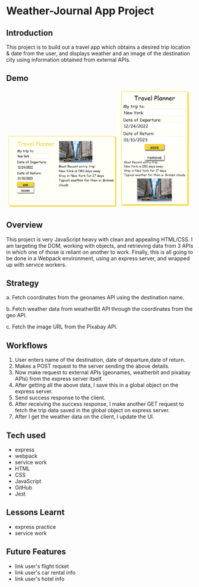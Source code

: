 # Weather-Journal App Project

## Introduction

This project is to build out a travel app which obtains a desired trip location & date from the user, and displays weather and an image of the destination city using information obtained from external APIs.

## Demo

<p><img src="/demo/demo.png" alt="" width="300px"><img src="/demo/mobile.png" alt="" width="200px"></p>

## Overview

This project is very JavaScript heavy with clean and appealing HTML/CSS. I am targeting the DOM, working with objects, and retrieving data from 3 APIs in which one of those is reliant on another to work. Finally, this is all going to be done in a Webpack environment, using an express server, and wrapped up with service workers.

## Strategy

a. Fetch coordinates from the geonames API using the destination name.

b. Fetch weather data from weatherBit API through the coordinates from the geo API.

c. Fetch the image URL from the Pixabay API.

## Workflows

1. User enters name of the destination, date of departure,date of return.
2. Makes a POST request to the server sending the above details.
3. Now make request to external APIs (geonames, weatherbit and pixabay APIs) from the express server itself.
4. After getting all the above data, I save this in a global object on the express server.
5. Send success response to the client.
6. After receiving the success response, I make another GET request to fetch the trip data saved in the global object on express server.
7. After I get the weather data on the client, I update the UI.

## Tech used

<ul>
    <li>express</li>
    <li>webpack</li>
    <li>service work</li>
    <li>HTML</li>
    <li>CSS</li>
    <li>JavaScript</li>
    <li>GitHub</li>
    <li>Jest</li>
</ul>

## Lessons Learnt

<ul>
    <li>express practice</li>
    <li>service work</li>
</ul>

## Future Features

<ul>
    <li>link user's flight ticket</li>
    <li>link user's car rental info</li>
    <li>link user's hotel info</li>   
</ul>
